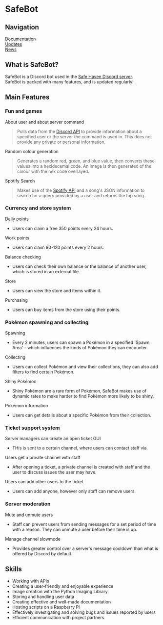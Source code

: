 
<title>SafeBot | About</title>
<link href="style.css" rel="stylesheet">
<link rel="shortcut icon" type="image/x-icon" href="favicon.ico">

# SafeBot

## Navigation 
[Documentation](https://hi-joy-nz.github.io/SafeBot/Docs) <br>
[Updates](https://hi-joy-nz.github.io/SafeBot/Updates) <br>
[News](https://hi-joy-nz.github.io/SafeBot/News) <br>

## What is SafeBot? 
SafeBot is a Discord bot used in the [Safe Haven Discord server](https://discord.gg/BcuRXcBas). <br>
SafeBot is packed with many features, and is updated regularly!

## Main Features 
### Fun and games 

About user and about server command
> Pulls data from the [Discord API](https://discord.com/developers/docs/reference) to provide information about a specified user or the server the command is used in. This does not provide any private or personal information.

Random colour generation
> Generates a random red, green, and blue value, then converts these values into a hexidecemal code. An image is then generated of the colour with the hex code overlayed.

Spotify Search
> Makes use of the [Spotify API](https://developer.spotify.com/documentation/web-api) and a song's JSON information to search for a query provided by a user and returns the top song.


###  Currency and store system 

Daily points
- Users can claim a free 350 points every 24 hours.

Work points
- Users can claim 80-120 points every 2 hours.

Balance checking
- Users can check their own balance or the balance of another user, which is stored in an external file.

Store
- Users can view the store and items within it.

Purchasing
- Users can buy items from the store using their points.


###  Pokémon spawning and collecting 

Spawning
- Every 2 minutes, users can spawn a Pokémon in a specified 'Spawn Area' - which influences the kinds of Pokémon they can encounter.

Collecting
- Users can collect Pokémon and view their collections, they can also add filters to find certain Pokémon.

Shiny Pokémon
- Shiny Pokémon are a rare form of Pokémon, SafeBot makes use of dynamic rates to make harder to find Pokémon more likely to be shiny.

Pokémon information
- Users can get details about a specific Pokémon from their collection.


###  Ticket support system 

Server managers can create an open ticket GUI
- THis is sent to a certain channel, where users can contact staff via.

Users get a private channel with staff
- After opening a ticket, a private channel is created with staff and the user to discuss issues the user may have.

Users can add other users to the ticket
- Users can add anyone, however only staff can remove users.


###  Server moderation 

Mute and unmute users
- Staff can prevent users from sending messages for a set period of time with a reason. They can unmute a user before their time is up.

Manage channel slowmode
- Provides greater control over a server's message cooldown than what is offered by Discord by default.


## Skills 

- Working with APIs
- Creating a user-friendly and enjoyable experience
- Image creation with the Python Imaging Library
- Storing and handling user data
- Creating effective and well-made documentation
- Hosting scripts on a Raspberry Pi
- Effectively investigating and solving bugs and issues reported by users
- Efficient communication with project partners

